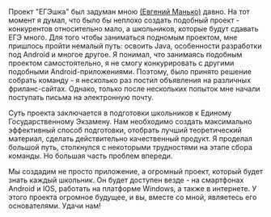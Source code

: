 Проект "ЕГЭшка" был задуман мною <a href="https://vk.com/evgenymanko">(Евгений Манько)</a> давно. На тот момент я думал, что было бы неплохо создать подобный проект - конкурентов относительно мало, а школьников, которые будут сдавать ЕГЭ много. Для того чтобы заниматься подномым проектом, мне пришлось пройти немалый путь: освоить Java, особенности разработки под Android и многое другое. Я понимал, что занимаясь подобным проектом самостоятельно, я не смогу конкурировать с другими подобными Android-приложениями. Поэтому, было принято решение собрать команду - я несколько раз постил объявления на различных фриланс-сайтах. Однако, только после нескольких попыток мне начали поступать письма на электронную почту.

Суть проекта заключается в подготовки школьников к Единому Государственному Экзамену. Нам необходимо создать максимально эффективный способ подготовки, отобрать лучший теоретический материал, сделать действительно качественный продукт. Я проделал большой путь, столкнулся с некоторыми трудностями на этапе сбора команды. Но большая часть проблем впереди.

Мы создадим не просто приложение, а огромный проект, который будет знать каждый школьник. Он будет доступен везде - на смартфонах Android и IOS, работать на платформе Windows, а также в интернете. У этого проекта огромное будущее, и вы, вместе со мной, являетесь его основателями. Удачи нам!
